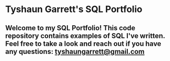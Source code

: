 # Tyshaun Garrett's SQL Portfolio

## Welcome to my SQL Portfolio! This code repository contains examples of SQL I've written. Feel free to take a look and reach out if you have any questions: tyshaungarrett@gmail.com
